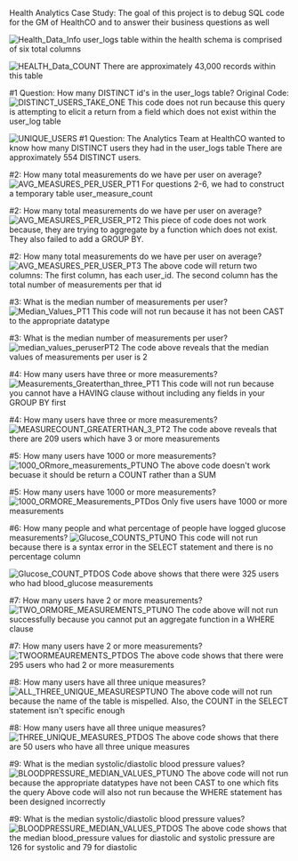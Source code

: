 Health Analytics Case Study: The goal of this project is to debug SQL code for the GM of HealthCO and to answer their business questions as well

![Health_Data_Info](https://user-images.githubusercontent.com/85455439/131554524-e6bca2e3-3a25-4c75-9b08-2ad712a2b368.png)
user_logs table within the health schema is comprised of six total columns


![HEALTH_Data_COUNT](https://user-images.githubusercontent.com/85455439/131554804-29d4810a-7be1-4993-80f7-f8b055314e99.png)
There are approximately 43,000 records within this table

#1 Question: How many DISTINCT id's in the user_logs table?
Original Code:
![DISTINCT_USERS_TAKE_ONE](https://user-images.githubusercontent.com/85455439/131556802-6758f44d-b3ba-4b72-aacf-e21248aadaf8.png)
This code does not run because this query is attempting to elicit a return from a field which does not exist within the user_log table


![UNIQUE_USERS](https://user-images.githubusercontent.com/85455439/131555994-98029cd4-fdeb-4a3c-9d71-b48f4a348c81.png)
#1 Question: The Analytics Team at HealthCO wanted to know how many DISTINCT users they had in the user_logs table
There are approximately 554 DISTINCT users. 


#2: How many total measurements do we have per user on average?
![AVG_MEASURES_PER_USER_PT1](https://user-images.githubusercontent.com/85455439/131559782-20a447d8-c214-497f-85ed-4976eeba07d5.png)
For questions 2-6, we had to construct a temporary table user_measure_count



#2: How many total measurements do we have per user on average?
![AVG_MEASURES_PER_USER_PT2](https://user-images.githubusercontent.com/85455439/131560226-a1b86933-04d7-4953-b159-8dbb803be92b.png)
This piece of code does not work because, they are trying to aggregate by a function which does not exist. They also failed to add a GROUP BY. 


#2: How many total measurements do we have per user on average?
![AVG_MEASURES_PER_USER_PT3](https://user-images.githubusercontent.com/85455439/131561088-7603143a-d970-4937-98b6-80aa8abcb8c6.png)
The above code will return two columns: The first column, has each user_id. The second column has the total number of measurements per that id

#3: What is the median number of measurements per user?
![Median_Values_PT1](https://user-images.githubusercontent.com/85455439/131561931-68f107d1-d13f-4697-80fa-492a26fbac32.png)
This code will not run because it has not been CAST to the appropriate datatype

#3: What is the median number of measurements per user?
![median_values_peruserPT2 ](https://user-images.githubusercontent.com/85455439/131563338-ebd19128-97d8-41e0-ba33-ec4575958e02.png)
The code above reveals that the median values of measurements per user is 2 


#4: How many users have three or more measurements?
![Measurements_Greaterthan_three_PT1](https://user-images.githubusercontent.com/85455439/131564047-cc5eb421-fc5a-42da-9cb9-702c14ea7ca1.png)
This code will not run because you cannot have a HAVING clause without including any fields in your GROUP BY first


#4: How many users have three or more measurements?
![MEASURECOUNT_GREATERTHAN_3_PT2](https://user-images.githubusercontent.com/85455439/131564454-2977a780-40c4-4f07-9d31-62294cbe0111.png)
The code above reveals that there are 209 users which have 3 or more measurements


#5: How many users have 1000 or more measurements?
![1000_ORmore_measurements_PTUNO](https://user-images.githubusercontent.com/85455439/131565347-89759ba2-19ce-4931-a65f-379252a1ed7e.png)
The above code doesn't work becuase it should be return a COUNT rather than a SUM


#5: How many users have 1000 or more measurements?
![1000_ORMORE_Measurements_PTDos](https://user-images.githubusercontent.com/85455439/131565889-cde83745-b3bb-4cb9-9037-aa62e63a21d9.png)
Only five users have 1000 or more measurements

#6: How many people and what percentage of people have logged glucose measurements?
![Glucose_COUNTS_PTUNO](https://user-images.githubusercontent.com/85455439/131567435-44723695-7487-4f6f-9360-9e675e2e612a.png)
This code will not run because there is a syntax error in the SELECT statement and there is no percentage column


![Glucose_COUNT_PTDOS](https://user-images.githubusercontent.com/85455439/131723691-47d8758f-95a9-436c-97d7-e4c3435a0850.png)
Code above shows that there were 325 users who had blood_glucose measurements


#7: How many users have 2 or more measurements?
![TWO_ORMORE_MEASUREMENTS_PTUNO](https://user-images.githubusercontent.com/85455439/131724860-ac1abae0-80d9-49ba-899c-e235c1913a8f.png)
The code above will not run successfully because you cannot put an aggregate function in a WHERE clause


#7: How many users have 2 or more measurements?
![TWOORMEAUREMENTS_PTDOS](https://user-images.githubusercontent.com/85455439/131725433-8c267504-9c26-46e5-9be5-742cd70d26cb.png)
The above code shows that there were 295 users who had 2 or more measurements


#8: How many users have all three unique measures?
![ALL_THREE_UNIQUE_MEASURESPTUNO](https://user-images.githubusercontent.com/85455439/131726167-3a793379-e106-4ea0-bf38-2a97e7cd9695.png)
The above code will not run because the name of the table is mispelled. Also, the COUNT in the SELECT statement isn't specific enough


#8: How many users have all three unique measures?
![THREE_UNIQUE_MEASURES_PTDOS](https://user-images.githubusercontent.com/85455439/131726625-22d204f4-7f0a-4492-b518-21a6c7e2ccbb.png)
The above code shows that there are 50 users who have all three unique measures


#9:  What is the median systolic/diastolic blood pressure values?
![BLOODPRESSURE_MEDIAN_VALUES_PTUNO](https://user-images.githubusercontent.com/85455439/131727491-d2693010-9c68-4645-93be-3f6519622cdb.png)
The above code will not run because the appropriate datatypes have not been CAST to one which fits the query 
Above code will also not run because the WHERE statement has been designed incorrectly


#9: What is the median systolic/diastolic blood pressure values?
![BLOODPRESSURE_MEDIAN_VALUES_PTDOS](https://user-images.githubusercontent.com/85455439/131729457-b6b03b83-5230-4122-bbbc-2d05cd23fba8.png)
The above code shows that the median blood_pressure values for diastolic and systolic pressure are 126 for systolic and 79 for diastolic


